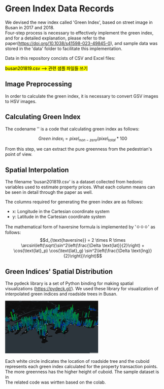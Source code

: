 # Green Index Data Records   
We devised the new index called 'Green Index', based on street image in Busan in 2017 and 2018.   
Four-step process is necessary to effectively implement the green index, and for a detailed explanation, please refer to the paper(https://doi.org/10.1038/s41598-023-49845-0), and sample data was stored in the 'data' folder to facilitate this implementation.   

Data in this repository concists of CSV and Excel files:   

<mark>busan201819.csv --> 관련 샘플 파일들 쓰기</mark>

## Image Preprocessing
In order to calculate the green index, it is necessary to convert GSV images to HSV images.   

## Calculating Green Index
The codename '' is a code that calculating green index as follows: 

$$Green \ index_{i} = pixel_{non-zero}/pixel_{total} * 100$$   

From this step, we can extract the pure greenness from the pedestrian's point of view.

## Spatial Interpolation
The filename 'busan201819.csv' is a dataset collected from hedonic variables used to estimate property prices. What each column means can be seen in detail through the paper as well.   

The columns required for generating the green index are as follows:   
- x: Longitude in the Cartesian coordinate system
- y: Latitude in the Cartesian coordinate system

The mathematical form of haversine formula is implemented by 'ㅇㅇㅇ' as follows:
$$d_{\text{haversine}} = 2 \times R \times \arcsin\left(\sqrt{\sin^2\left(\frac{\Delta \text{lat}}{2}\right) + \cos(\text{lat}_p) \cos(\text{lat}_g) \sin^2\left(\frac{\Delta \text{lng}}{2}\right)}\right)$$

## Green Indices' Spatial Distribution   
The pydeck library is a set of Python binding for making spatial visualizations (https://pydeck.gl/). We used these library for visualization of interpolated green indices and roadside trees in Busan.   

<img src = "/README_image/green_index.png" width = "60%">   

Each white circle indicates the location of roadside tree and the cuboid represents each green index calculated for the property transaction points. The more greenness has the higher height of cuboid. The sample dataset is in    
The related code was wirtten based on the colab.   
